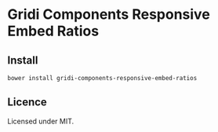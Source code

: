 # Gridi Components Responsive Embed Ratios

## Install
`bower install gridi-components-responsive-embed-ratios`

## Licence

Licensed under MIT.
